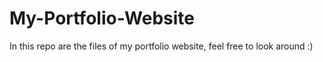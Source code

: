 # My-Portfolio-Website
In this repo are the files of my portfolio website, feel free to look around :)
